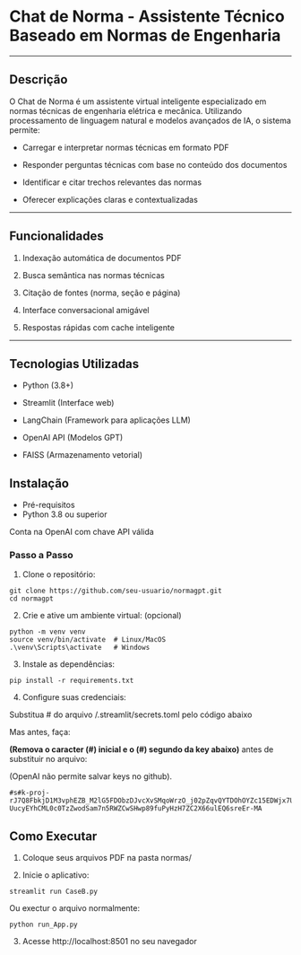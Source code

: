 
# Chat de Norma - Assistente Técnico Baseado em Normas de Engenharia

---

## Descrição

O Chat de Norma é um assistente virtual inteligente especializado em normas técnicas de engenharia elétrica e mecânica. Utilizando processamento de linguagem natural e modelos avançados de IA, o sistema permite:

- Carregar e interpretar normas técnicas em formato PDF

- Responder perguntas técnicas com base no conteúdo dos documentos

- Identificar e citar trechos relevantes das normas

- Oferecer explicações claras e contextualizadas

---

## Funcionalidades

1. Indexação automática de documentos PDF

2. Busca semântica nas normas técnicas

3. Citação de fontes (norma, seção e página)

4. Interface conversacional amigável

5. Respostas rápidas com cache inteligente

---

## Tecnologias Utilizadas

- Python (3.8+)

- Streamlit (Interface web)

- LangChain (Framework para aplicações LLM)

- OpenAI API (Modelos GPT)

- FAISS (Armazenamento vetorial)

## Instalação
- Pré-requisitos
- Python 3.8 ou superior

Conta na OpenAI com chave API válida

### Passo a Passo
1. Clone o repositório:

```
git clone https://github.com/seu-usuario/normagpt.git
cd normagpt
```

2. Crie e ative um ambiente virtual: (opcional)

```
python -m venv venv
source venv/bin/activate  # Linux/MacOS
.\venv\Scripts\activate   # Windows
```

3. Instale as dependências:

```
pip install -r requirements.txt
```

4. Configure suas credenciais:

Substitua # do arquivo /.streamlit/secrets.toml  pelo código abaixo

Mas antes, faça:

**(Remova o caracter (#) inicial e o (#) segundo da key abaixo)** antes de substituir no arquivo:

(OpenAI não permite salvar keys no github).

```
#s#k-proj-rJ7Q8FbkjD1M3vphEZB_M2lG5FDObzDJvcXvSMqoWrzO_j02pZqvQYTDOhOYZc15EDWjx7UYkAT3BlbkFJ6y365c1ltK-UucyEYhCML0c0TzZwodSam7n5RWZCwSHwp89fuPyHzH7ZC2X66ulEQ6sreEr-MA
```

## Como Executar

1. Coloque seus arquivos PDF na pasta normas/

2. Inicie o aplicativo:

```
streamlit run CaseB.py
```

Ou exectur o arquivo normalmente:

```
python run_App.py
```

3. Acesse http://localhost:8501 no seu navegador
